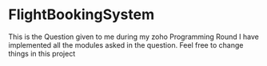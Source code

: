 # FlightBookingSystem

This is the Question given to me during my zoho Programming Round
I have implemented all the modules asked in the question.
Feel free to change things in this project
